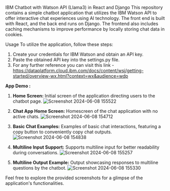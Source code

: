 IBM Chatbot with Watson API (Llama3) in React and Django 
This repository contains a simple chatbot application that utilizes the IBM Watson API to offer interactive chat experiences using AI technology. The front end is built with React, and the back end runs on Django. The frontend also includes caching mechanisms to improve performance by locally storing chat data in cookies.

Usage
To utilize the application, follow these steps:
1. Create your credentials for IBM Watson and obtain an API key.
2. Paste the obtained API key into the settings.py file.
3. For any further reference you can visit this link - https://dataplatform.cloud.ibm.com/docs/content/wsj/getting-started/overview-wx.html?context=wx&audience=wdp

**App Demo :**
1. **Home Screen:** Initial screen of the application directing users to the chatbot page.
![Screenshot 2024-06-08 155522](https://github.com/hritulpardhi/IbmChatBot/assets/166939863/c488d3a0-fe71-43a2-af7e-90fdd0151c72)

2. **Chat App Home Screen:** Homescreen of the chat application with no active chats.
![Screenshot 2024-06-08 154712](https://github.com/hritulpardhi/IbmChatBot/assets/166939863/730bbddb-0743-4dc8-9216-4dcb5c2a8442)

3. **Basic Chat Examples:** Examples of basic chat interactions, featuring a copy button to conveniently copy chat outputs.
![Screenshot 2024-06-08 154838](https://github.com/hritulpardhi/IbmChatBot/assets/166939863/dc5b8321-91a6-42a8-ba5a-63a521631ba4)

4. **Multiline Input Support:** Supports multiline input for better readability during conversations.
![Screenshot 2024-06-08 155257](https://github.com/hritulpardhi/IbmChatBot/assets/166939863/3789de99-da9e-46e6-acee-3610c69d56ae)

5. **Multiline Output Example:** Output showcasing responses to multiline questions by the chatbot.
![Screenshot 2024-06-08 155330](https://github.com/hritulpardhi/IbmChatBot/assets/166939863/10ac0b63-d33b-4f6b-8e51-cef4a04d75fe)

Feel free to explore the provided screenshots for a glimpse of the application's functionalities.






